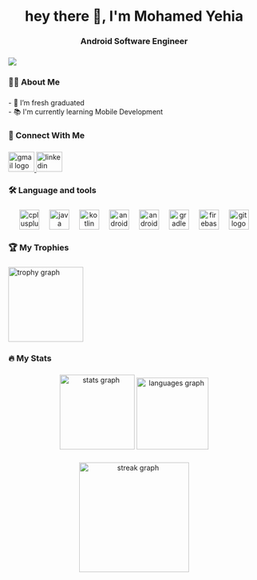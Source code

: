 <h1 align="center">hey there 👋, I'm Mohamed Yehia</h1>

###

<h3 align="center">Android Software Engineer</h3>

###

<div align="left">
  <img src="https://visitor-badge.laobi.icu/badge?page_id=MYehia0.MYehia0&"  />
</div>

###

<h3 align="left">👩‍💻  About Me</h3>

###

<p align="left">- 🔭 I’m fresh graduated<br>- 📚  I'm currently learning Mobile Development</p>

###

<h3 align="left">📌 Connect With Me</h3>

###

<div align="left">
  <a href="mohamedyahia0812@gmail.com" target="_blank">
    <img src="https://raw.githubusercontent.com/maurodesouza/profile-readme-generator/master/src/assets/icons/social/gmail/default.svg" width="52" height="40" alt="gmail logo"  />
  </a>
  <a href="https://www.linkedin.com/in/mohamed-yehia-18b480230/" target="_blank">
    <img src="https://raw.githubusercontent.com/maurodesouza/profile-readme-generator/master/src/assets/icons/social/linkedin/default.svg" width="52" height="40" alt="linkedin logo"  />
  </a>
</div>

###

<h3 align="left">🛠 Language and tools</h3>

###

<div align="center">
  <img src="https://cdn.jsdelivr.net/gh/devicons/devicon/icons/cplusplus/cplusplus-original.svg" height="40" alt="cplusplus logo"  />
  <img width="12" />
  <img src="https://cdn.jsdelivr.net/gh/devicons/devicon/icons/java/java-original.svg" height="40" alt="java logo"  />
  <img width="12" />
  <img src="https://cdn.jsdelivr.net/gh/devicons/devicon/icons/kotlin/kotlin-original.svg" height="40" alt="kotlin logo"  />
  <img width="12" />
  <img src="https://cdn.simpleicons.org/android/3DDC84" height="40" alt="android logo"  />
  <img width="12" />
  <img src="https://cdn.jsdelivr.net/gh/devicons/devicon/icons/androidstudio/androidstudio-original.svg" height="40" alt="androidstudio logo"  />
  <img width="12" />
  <img src="https://skillicons.dev/icons?i=gradle" height="40" alt="gradle logo"  />
  <img width="12" />
  <img src="https://cdn.jsdelivr.net/gh/devicons/devicon/icons/firebase/firebase-plain.svg" height="40" alt="firebase logo"  />
  <img width="12" />
  <img src="https://cdn.jsdelivr.net/gh/devicons/devicon/icons/git/git-original.svg" height="40" alt="git logo"  />
</div>

###

<h3 align="left">🏆 My Trophies</h3>

###

<div align="left">
  <img src="https://github-profile-trophy.vercel.app?username=MYehia0&theme=tokyonight&row=1&column=8&margin-w=2&no-bg=false&no-frame=false&margin-h=0" height="150" alt="trophy graph"  />
</div>

###

<h3 align="left">🔥   My Stats</h3>

###

<div align="center">
  <img src="https://github-readme-stats.vercel.app/api?username=MYehia0&hide_title=false&hide_rank=false&show_icons=true&include_all_commits=true&count_private=true&disable_animations=false&theme=dracula&locale=en&hide_border=false&order=1" height="150" alt="stats graph"  />
  <img src="https://github-readme-stats.vercel.app/api/top-langs?username=MYehia0&locale=en&hide_title=false&layout=compact&card_width=320&langs_count=10&theme=dracula&hide_border=false&order=2" height="144" alt="languages graph"  />
</div>

###

<div align="center">
  <img src="https://streak-stats.demolab.com?user=MYehia0&locale=en&mode=weekly&theme=dracula&hide_border=false&border_radius=5&order=3" height="220" alt="streak graph"  />
</div>

###
